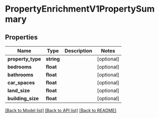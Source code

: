 # PropertyEnrichmentV1PropertySummary

## Properties
Name | Type | Description | Notes
------------ | ------------- | ------------- | -------------
**property_type** | **string** |  | [optional] 
**bedrooms** | **float** |  | [optional] 
**bathrooms** | **float** |  | [optional] 
**car_spaces** | **float** |  | [optional] 
**land_size** | **float** |  | [optional] 
**building_size** | **float** |  | [optional] 

[[Back to Model list]](../../README.md#documentation-for-models) [[Back to API list]](../../README.md#documentation-for-api-endpoints) [[Back to README]](../../README.md)

